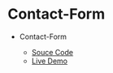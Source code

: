 # Contact-Form

<ul>
      <li>Contact-Form</li>
      <ul><li><a href="https://github.com/pratikmtele/Contact-Form">Souce Code</a></li>
      <li><a href="https://pratikmtele.github.io/Contact-Form/" target="_blank">Live Demo</a></li></ul>
</ul>
